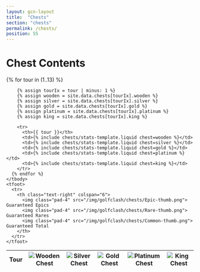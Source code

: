 ```yaml
---
layout: gcn-layout
title:  "Chests"
section: "chests"
permalink: /chests/
position: 55
---
```


<h1 class="gcn-page-header">Chest Contents</h1>

<div class="row">

  <div class="col-lg-10 col-lg-offset-1 col-md-12 table-responsive">

  <table class="table table-bordered table-centered table-content-centered table-squished table-nowrap">
    <thead>
      <tr>
        <th class="text-center">Tour</th>
        <th class="text-center"><img src="/img/golfclash/chests/Wooden-thumb.png" title="Wooden Chest"></th>
        <th class="text-center"><img src="/img/golfclash/chests/Silver-thumb.png" title="Silver Chest"></th>
        <th class="text-center"><img src="/img/golfclash/chests/Gold-thumb.png" title="Gold Chest"></th>
        <th class="text-center"><img src="/img/golfclash/chests/Platinum-thumb.png" title="Platinum Chest"></th>
        <th class="text-center"><img src="/img/golfclash/chests/King-thumb.png" title="King Chest"></th>
      </tr>
    </thead>
    <tbody>
      {% for tour in (1..13) %}

        {% assign tourIx = tour | minus: 1 %}
        {% assign wooden = site.data.chests[tourIx].wooden %}
        {% assign silver = site.data.chests[tourIx].silver %}
        {% assign gold = site.data.chests[tourIx].gold %}
        {% assign platinum = site.data.chests[tourIx].platinum %}
        {% assign king = site.data.chests[tourIx].king %}

        <tr>
          <th>{{ tour }}</th>
          <td>{% include chests/stats-template.liquid chest=wooden %}</td>
          <td>{% include chests/stats-template.liquid chest=silver %}</td>
          <td>{% include chests/stats-template.liquid chest=gold %}</td>
          <td>{% include chests/stats-template.liquid chest=platinum %}</td>
          <td>{% include chests/stats-template.liquid chest=king %}</td>
        </tr>
      {% endfor %}
    </tbody>
    <tfoot>
      <tr>
        <th class="text-right" colspan="6">
          <img class="pad-4" src="/img/golfclash/chests/Epic-thumb.png"> Guaranteed Epics
          <img class="pad-4" src="/img/golfclash/chests/Rare-thumb.png"> Guaranteed Rares
          <img class="pad-4" src="/img/golfclash/chests/Common-thumb.png"> Guaranteed Total
        </th>
      </tr>
    </tfoot>
  </table>

  </div>

</div>
